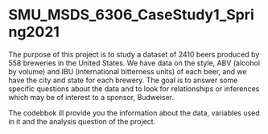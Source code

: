 # SMU_MSDS_6306_CaseStudy1_Spring2021
The purpose of this project is to study a dataset of 2410 beers produced by 558 
breweries in the United States.  We have data on the style, ABV (alcohol by volume)
and IBU (international bitterness units) of each beer, and we have the city
and state for each brewery.  The goal is to answer some specific questions 
about the data and to look for relationships or inferences which may be of
interest to a sponsor, Budweiser.

The codebbok ill provide you the information about the data, variables used in it and the analysis question of the project.
